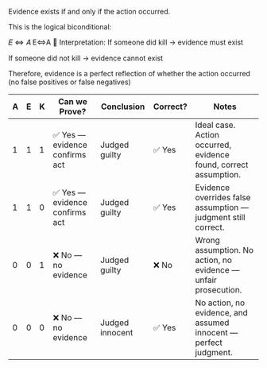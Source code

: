 Evidence exists if and only if the action occurred.

This is the logical biconditional:

𝐸
⇔
𝐴
E⇔A
🧠 Interpretation:
If someone did kill → evidence must exist

If someone did not kill → evidence cannot exist

Therefore, evidence is a perfect reflection of whether the action occurred (no false positives or false negatives)



| A | E | K | Can we Prove?                 | Conclusion      | Correct? | Notes                                                            |
| - | - | - | ----------------------------- | --------------- | -------- | ---------------------------------------------------------------- |
| 1 | 1 | 1 | ✅ Yes — evidence confirms act | Judged guilty   | ✅ Yes    | Ideal case. Action occurred, evidence found, correct assumption. |
| 1 | 1 | 0 | ✅ Yes — evidence confirms act | Judged guilty   | ✅ Yes    | Evidence overrides false assumption — judgment still correct.    |
| 0 | 0 | 1 | ❌ No — no evidence            | Judged guilty   | ❌ No     | Wrong assumption. No action, no evidence — unfair prosecution.   |
| 0 | 0 | 0 | ❌ No — no evidence            | Judged innocent | ✅ Yes    | No action, no evidence, and assumed innocent — perfect judgment. |
